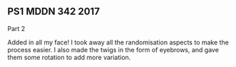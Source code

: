 ## PS1 MDDN 342 2017


Part 2

Added in all my face! I took away all the randomisation aspects to make the process easier. I also made the twigs in the form of eyebrows, and gave them some rotation to add more variation.